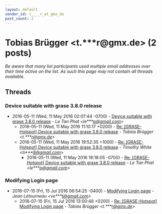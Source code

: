 ```yaml
---
layout: default
sender_id: t____r_at_gmx_de
post_count: 2
---
```


# Tobias Brügger <t.***r<span>@</span>gmx.de> (2 posts)

_Be aware that many list participants used multiple email addresses over their time active on the list. As such this page may not contain all threads available._

## Threads

### Device suitable with grase 3.8.0 release
+ 2016-05-11 (Wed, 11 May 2016 02:07:44 -0700) - [Device suitable with grase 3.8.0 release](/archive/2016/05/facb2171b0984e7003200e300f0a21bd80b348f8db9b76373e024ee46b5d4795) - _Le Tan Phat \<le***p@gmail.com\>_
  + 2016-05-11 (Wed, 11 May 2016 11:10:17 +0200) - [Re: [GRASE-Hotspot] Device suitable with grase 3.8.0 release](/archive/2016/05/2159841f741f4a01b0b5136c1d3d9dc4178e59ecb84fe879fa88ab8e77221e22) - _Tobias Brügger \<t.***r@gmx.de\>_
  + 2016-05-11 (Wed, 11 May 2016 19:52:35 +1000) - [Re: [GRASE-Hotspot] Device suitable with grase 3.8.0 release](/archive/2016/05/f6e80400f68bed7f6c932b62f28f1924d56b178c1b96726778e71e03b19f4976) - _Timothy White \<ti***8@gmail.com\>_
    + 2016-05-11 (Wed, 11 May 2016 18:18:05 -0700) - [Re: [GRASE-Hotspot] Device suitable with grase 3.8.0 release](/archive/2016/05/bd1e3bafd09ff7b8ab6fe1d93141a801c5811c026e872df545798a94db475840) - _Le Tan Phat \<le***p@gmail.com\>_

### Modifying Login page
+ 2016-07-15 (Fri, 15 Jul 2016 06:54:25 -0400) - [Modifying Login page](/archive/2016/07/e94c2c271d8a2515645a957aa6eec0a3f1952eca9e92c0d541fcef9ad1881e1d) - _Jean Létourneau \<ve***t@gmail.com\>_
  + 2016-07-15 (Fri, 15 Jul 2016 13:00:48 +0200) - [Re: [GRASE-Hotspot] Modifying Login page](/archive/2016/07/f057b5a3b11488799854202a03d18a7a84eacaa5cf815577e370e81b13fc5ccb) - _Tobias Brügger \<t.***r@gmx.de\>_

